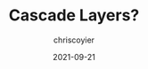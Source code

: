 ---
author: chriscoyier
date: 2021-09-21
publisher: css
tags:
  - css
  - cascade
target_url: https://css-tricks.com/cascade-layers/
title: Cascade Layers?
---